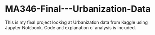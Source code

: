 # MA346-Final---Urbanization-Data

This is my final project looking at Urbanization data from Kaggle using Jupyter Notebook. Code and explanation of analysis is included.
